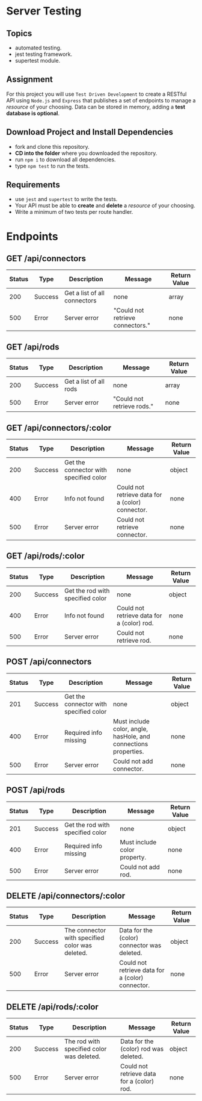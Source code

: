 # Server Testing

## Topics

- automated testing.
- jest testing framework.
- supertest module.

## Assignment

For this project you will use `Test Driven Development` to create a RESTful API using `Node.js` and `Express` that publishes a set of endpoints to manage a _resource_ of your choosing. Data can be stored in memory, adding a **test database is optional**.

## Download Project and Install Dependencies

- fork and clone this repository.
- **CD into the folder** where you downloaded the repository.
- run `npm i` to download all dependencies.
- type `npm test` to run the tests.

## Requirements

- use `jest` and `supertest` to write the tests.
- Your API must be able to **create** and **delete** a _resource_ of your choosing.
- Write a minimum of two tests per route handler.

# Endpoints

## GET /api/connectors

|Status|Type|Description|Message|Return Value|
|------|----|-----------|-------|------------|
|200|Success|Get a list of all connectors|none|array|
|500|Error|Server error|"Could not retrieve connectors."|none|

## GET /api/rods

|Status|Type|Description|Message|Return Value|
|------|----|-----------|-------|------------|
|200|Success|Get a list of all rods|none|array|
|500|Error|Server error|"Could not retrieve rods."|none|

## GET /api/connectors/:color

|Status|Type|Description|Message|Return Value|
|------|----|-----------|-------|------------|
|200|Success|Get the connector with specified color|none|object|
|400|Error|Info not found|Could not retrieve data for a (color) connector.|none|
|500|Error|Server error|Could not retrieve connector.|none|

## GET /api/rods/:color

|Status|Type|Description|Message|Return Value|
|------|----|-----------|-------|------------|
|200|Success|Get the rod with specified color|none|object|
|400|Error|Info not found|Could not retrieve data for a (color) rod.|none|
|500|Error|Server error|Could not retrieve rod.|none|

## POST /api/connectors

|Status|Type|Description|Message|Return Value|
|------|----|-----------|-------|------------|
|201|Success|Get the connector with specified color|none|object|
|400|Error|Required info missing|Must include color, angle, hasHole, and connections properties.|none|
|500|Error|Server error|Could not add connector.|none|

## POST /api/rods

|Status|Type|Description|Message|Return Value|
|------|----|-----------|-------|------------|
|201|Success|Get the rod with specified color|none|object|
|400|Error|Required info missing|Must include color property.|none|
|500|Error|Server error|Could not add rod.|none|

## DELETE /api/connectors/:color

|Status|Type|Description|Message|Return Value|
|------|----|-----------|-------|------------|
|200|Success|The connector with specified color was deleted.|Data for the (color) connector was deleted.|object|
|500|Error|Server error|Could not retrieve data for a (color) connector.|none|

## DELETE /api/rods/:color

|Status|Type|Description|Message|Return Value|
|------|----|-----------|-------|------------|
|200|Success|The rod with specified color was deleted.|Data for the (color) rod was deleted.|object|
|500|Error|Server error|Could not retrieve data for a (color) rod.|none|
